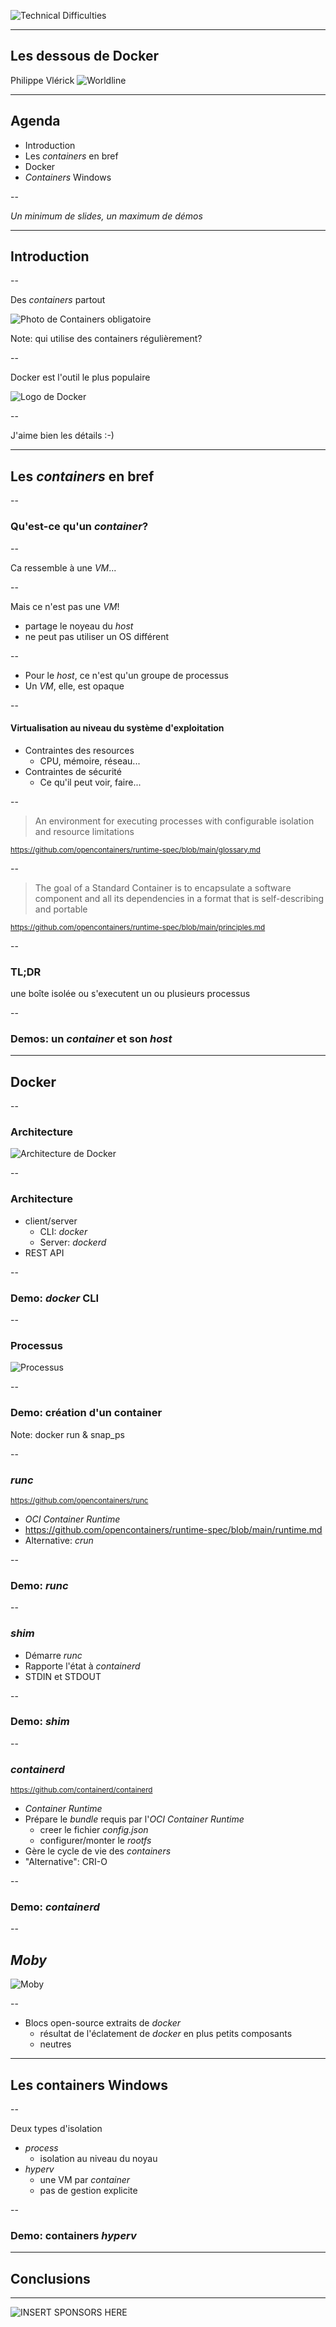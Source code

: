 <!-- .slide: data-background="#5499a8" -->
![Technical Difficulties](img/td.png)

---

## Les dessous de Docker

Philippe Vlérick
![Worldline](img/wl.png)

---

## Agenda

- Introduction
- Les _containers_ en bref
- Docker
- _Containers_ Windows

--

_Un minimum de slides, un maximum de démos_

---

## Introduction

--

Des _containers_ partout

![Photo de Containers obligatoire](img/containers.jpg) <!-- .element height="75%" width="75%" -->

Note: qui utilise des containers régulièrement?

--

Docker est l'outil le plus populaire

![Logo de Docker](img/docker-vertical-logo-monochromatic.png) <!-- .element height="25%" width="25%" -->

--

J'aime bien les détails :-)

---

## Les _containers_ en bref

--

### Qu'est-ce qu'un _container_?

--

Ca ressemble à une _VM_...

--

Mais ce n'est pas une _VM_!
- partage le noyeau du _host_
- ne peut pas utiliser un OS différent

--

- Pour le _host_, ce n'est qu'un groupe de processus
- Un _VM_, elle, est opaque

--

#### Virtualisation au niveau du système d'exploitation

- Contraintes des resources
  - CPU, mémoire, réseau...
- Contraintes de sécurité
  - Ce qu'il peut voir, faire...

--

> An environment for executing processes with configurable isolation and resource limitations

<small>https://github.com/opencontainers/runtime-spec/blob/main/glossary.md</small>

--

> The goal of a Standard Container is to encapsulate a software component and all its dependencies in a format that is self-describing and portable

<small>https://github.com/opencontainers/runtime-spec/blob/main/principles.md</small>

--

### TL;DR

une boîte isolée ou s'executent un ou plusieurs processus

--

### Demos: un _container_ et son _host_

---

## Docker

--

### Architecture

![Architecture de Docker](img/docker_arch.png) <!-- .element height="80%" width="80%" -->

--

### Architecture

- client/server
  - CLI: _docker_
  - Server: _dockerd_
- REST API

--

### Demo: _docker_ CLI

--

### Processus

![Processus](img/docker_process.png) <!-- .element height="40%" width="40%" -->

--

### Demo: création d'un container

Note: docker run & snap_ps

--

### _runc_
<small>https://github.com/opencontainers/runc</small>

- _OCI Container Runtime_
- https://github.com/opencontainers/runtime-spec/blob/main/runtime.md
- Alternative: _crun_

--

### Demo: _runc_

--

### _shim_

- Démarre _runc_
- Rapporte l'état à _containerd_
- STDIN et STDOUT

--

### Demo: _shim_

--

### _containerd_

<small>https://github.com/containerd/containerd</small>

- _Container Runtime_
- Prépare le _bundle_ requis par l'_OCI Container Runtime_
  - creer le fichier _config.json_
  - configurer/monter le _rootfs_
- Gère le cycle de vie des _containers_
- "Alternative": CRI-O

--

### Demo: _containerd_

--

## _Moby_

![Moby](/img/moby-project-logo.png)

--

- Blocs open-source extraits de _docker_
  - résultat de l'éclatement de _docker_ en plus petits composants
  - neutres

---

## Les containers Windows

--

Deux types d'isolation
- _process_
  - isolation au niveau du noyau
- _hyperv_
  - une VM par _container_
  - pas de gestion explicite

--

### Demo: containers _hyperv_

---

## Conclusions

---

![INSERT SPONSORS HERE](img/devday_sponsors.jpeg)
